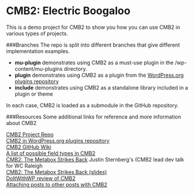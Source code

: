 # CMB2: Electric Boogaloo

This is a demo project for CMB2 to show you how you can use CMB2 in various types of projects.

###Branches
The repo is split into different branches that give different implementation examples.

* **mu-plugin** demonstrates using CMB2 as a must-use plugin in the /wp-content/mu-plugins directory.
* **plugin** demonstrates using CMB2 as a plugin from the [WordPress.org plugins repository](http://wordpress.org/plugins/CMB2)
* **include** demonstrates using CMB2 as a standalone library included in a plugin or theme

In each case, CMB2 is loaded as a submodule in the GitHub repository.

###Resources
Some additional links for reference and more information about CMB2

[CMB2 Project Repo](https://github.com/WebDevStudios/CMB2/)  
[CMB2 in WordPress.org plugins repository](http://wordpress.org/plugins/CMB2)  
[CMB2 GitHub Wiki](https://github.com/WebDevStudios/CMB2/wiki)  
[A list of possible field types in CMB2](https://github.com/WebDevStudios/CMB2/wiki/Field-Types)  
[CMB2: The Metabox Strikes Back](http://wordpress.tv/2015/01/07/justin-sternberg-cmb2-the-metabox-strikes-back/) Justin Sternberg's (CMB2 lead dev talk for WC Raleigh  
[CMB2: The Metabox Strikes Back (slides)](http://storyftw.com/cmb2-metabox-strikes-back)  
[DoItWithWP review of CMB2](http://www.doitwithwp.com/custom-metaboxes-fields-levels-v2-0/)  
[Attaching posts to other posts with CMB2](http://webdevstudios.com/2014/12/23/attaching-posts-with-cmb2-for-wordpress/)  
